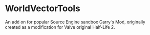 # WorldVectorTools
An add on for popular Source Engine sandbox Garry's Mod, originally created as a modification for Valve original Half-Life 2.
